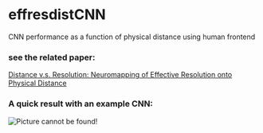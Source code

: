 # effresdistCNN
CNN performance as a function of physical distance using human frontend

### see the related paper: 
[Distance v.s. Resolution: Neuromapping of Effective Resolution onto Physical Distance](https://www.biorxiv.org/content/10.1101/2023.08.03.551725v1)

### A quick result with an example CNN:
![Picture cannot be found!](https://github.com/suaybarslan/effresdistCNN/perfplot.png?raw=true)
